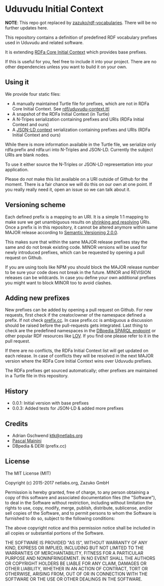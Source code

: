 # Uduvudu Initial Context

__NOTE__: This repo got replaced by [zazuko/rdf-vocabularies](https://github.com/zazuko/rdf-vocabularies/). There will be no further updates here.

This repository contains a definition of predefined RDF vocabulary prefixes used in Uduvudu and related software.

It is extending [RDFa Core Initial Context](http://www.w3.org/2011/rdfa-context/rdfa-1.1) which provides base prefixes.

If this is useful for you, feel free to include it into your project. There are no other dependencies unless you want to build it on your own.

## Using it
We provide four static files:

* A manually maintained Turtle file for prefixes, which are not in RDFa Core Initial Context. See [rdf/uduvudu-context.ttl](rdf/uduvudu-context.ttl)
* A snapshot of the RDFa Initial Context (in Turtle)
* A N-Tripes serialization containing prefixes and URIs (RDFa Initial Context and ours)
* A [JSON-LD context](http://www.w3.org/TR/json-ld/#the-context) serialization containing prefixes and URIs (RDFa Initial Context and ours)

While there is more information available in the Turtle file, we serialize only rdfa:prefix and rdfa:uri into N-Triples and JSON-LD. Currently the subject URIs are blank nodes.

To use it either source the N-Triples or JSON-LD representation into your application.

Please do *not* make this list available on a URI outside of Github for the moment. There is a fair chance we will do this on our own at one point. If you really really need it, open an issue so we can talk about it.

## Versioning scheme
Each defined prefix is a mapping to an URI. It is a simple 1:1 mapping to make sure we get unambiguous results on [shrinking and resolving](http://www.w3.org/TR/rdf-interfaces/#prefix-maps) URIs. Once a prefix is in this repository, it cannot be altered anymore within same MAJOR release according to [Semantic Versioning 2.0.0](http://semver.org/).

This makes sure that within the same MAJOR release prefixes stay the same and do not break existing code. MINOR versions will be used for newly introduced prefixes, which can be requested by opening a pull request on Github.

If you are using tools like NPM you should block the MAJOR release number to be sure your code does not break in the future. MINOR and REVISION releases can be wildcards. In case you define your own additional prefixes you might want to block MINOR too to avoid clashes.

## Adding new prefixes

New prefixes can be added by opening a pull request on Github. For new requests, first check if the creator/owner of the namespace defined a prefix. If not check [prefix.cc](http://prefix.cc/). In case prefix.cc is ambiguous a discussion should be raised before the pull-requests gets integrated. Last thing to check are the predefined namespaces in the [DBpedia SPARQL endpoint](http://dbpedia.org/sparql?nsdecl) or other popular RDF resources like [LOV](http://lov.okfn.org/dataset/lov/vocabs). If you find one please refer to it in the pull request.

If there are no conflicts, the RDFa Initial Context list will get updated on each release. In case of conflicts they will be resolved in the next MAJOR version where the RDFa Core Initial Context wins over Uduvudu prefixes.

The RDFa prefixes get sourced automatically; other prefixes are maintained in a Turtle file in this repository.

## History
* 0.0.1: Initial version with base prefixes
* 0.0.3: Added tests for JSON-LD & added more prefixes

## Credits
* Adrian Gschwend <ktk@netlabs.org>
* [Pascal Mainini](http://mainini.ch/)
* DBpedia & DERI (prefix.cc)

## License

The MIT License (MIT)

Copyright (c) 2015-2017 netlabs.org, Zazuko GmbH

Permission is hereby granted, free of charge, to any person obtaining a copy
of this software and associated documentation files (the "Software"), to deal
in the Software without restriction, including without limitation the rights
to use, copy, modify, merge, publish, distribute, sublicense, and/or sell
copies of the Software, and to permit persons to whom the Software is
furnished to do so, subject to the following conditions:

The above copyright notice and this permission notice shall be included in
all copies or substantial portions of the Software.

THE SOFTWARE IS PROVIDED "AS IS", WITHOUT WARRANTY OF ANY KIND, EXPRESS OR
IMPLIED, INCLUDING BUT NOT LIMITED TO THE WARRANTIES OF MERCHANTABILITY,
FITNESS FOR A PARTICULAR PURPOSE AND NONINFRINGEMENT. IN NO EVENT SHALL THE
AUTHORS OR COPYRIGHT HOLDERS BE LIABLE FOR ANY CLAIM, DAMAGES OR OTHER
LIABILITY, WHETHER IN AN ACTION OF CONTRACT, TORT OR OTHERWISE, ARISING FROM,
OUT OF OR IN CONNECTION WITH THE SOFTWARE OR THE USE OR OTHER DEALINGS IN
THE SOFTWARE.
